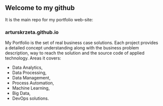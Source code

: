 ## Welcome to my github

It is the main repo for my portfolio web-site:

### arturskrzeta.github.io

My Portfolio is the set of real business case solutions. Each project provides a detailed concept understanding along with the business problem description, way to reach the solution and the source code of applied technology. Areas it covers:
- Data Analytics,
- Data Processing,
- Data Management,
- Process Automation,
- Machine Learning,
- Big Data,
- DevOps solutions.

